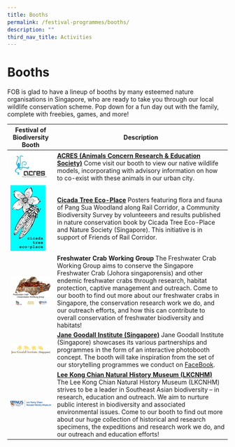```yaml
---
title: Booths
permalink: /festival-programmes/booths/
description: ""
third_nav_title: Activities
---
```


# **Booths**

FOB is glad to have a lineup of booths by many esteemed nature organisations in Singapore, who are ready to take you through our local wildlife conservation scheme. Pop down for a fun day out with the family, complete with freebies, games, and more!




| Festival of Biodiversity Booth    | Description |
| ------------------------ | -- |
| ![Alt text for image on Isomer site](/images/ACRES%20image.jpg)     | **[ACRES (Animals Concern Research & Education Society)](https://acres.org.sg/)** Come visit our booth to view our native wildlife models, incorporating with advisory information on how to co-exist with these animals in our urban city.     |
![Alt text for image on Isomer site](/images/cicada.jpg) | 	**[Cicada Tree Eco-Place](https://cicadatree.org.sg/)** Posters featuring flora and fauna of Pang Sua Woodland along Rail Corridor, a Community Biodiversity Survey by volunteeers and results published in nature conservation book by Cicada Tree Eco-Place and Nature Society (Singapore). This initiative is in support of Friends of Rail Corridor.|
![Alt text for image on Isomer site](/images/freshwatercrab.png) | **Freshwater Crab Working Group** The Freshwater Crab Working Group aims to conserve the Singapore Freshwater Crab (Johora singaporensis) and other endemic freshwater crabs through research, habitat protection, captive management and outreach. Come to our booth to find out more about our freshwater crabs in Singapore, the conservation research work we do, and our outreach efforts, and how this can contribute to overall conservation of freshwater biodiversity and habitats!|
![Alt text for image on Isomer site](/images/janegoodall.jpg) | **[Jane Goodall Institute (Singapore)](https://janegoodall.org.sg/)** Jane Goodall Institute (Singapore) showcases its various partnerships and programmes in the form of an interactive photobooth concept. The booth will take inspiration from the set of our storytelling programmes we conduct on [FaceBook](https://www.facebook.com/JaneGoodallSingapore/). |
![Alt text for image on Isomer site](/images/LeeKongChianMuseum.png) | **[Lee Kong Chian Natural History Museum (LKCNHM)](https://lkcnhm.nus.edu.sg/)** The Lee Kong Chian Natural History Museum (LKCNHM) strives to be a leader in Southeast Asian biodiversity – in research, education and outreach. We aim to nurture public interest in biodiversity and associated environmental issues. Come to our booth to find out more about our huge collection of historical and research specimens, the expeditions and research work we do, and our outreach and education efforts!